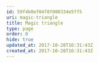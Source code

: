```yaml
---
id: 59f4b0ef04f8f000334e5ff5
uri: magic-triangle
title: Magic triangle
type: page
order: 0
hide: true
updated_at: 2017-10-28T16:31:43Z
created_at: 2017-10-28T16:31:43Z
---
```


